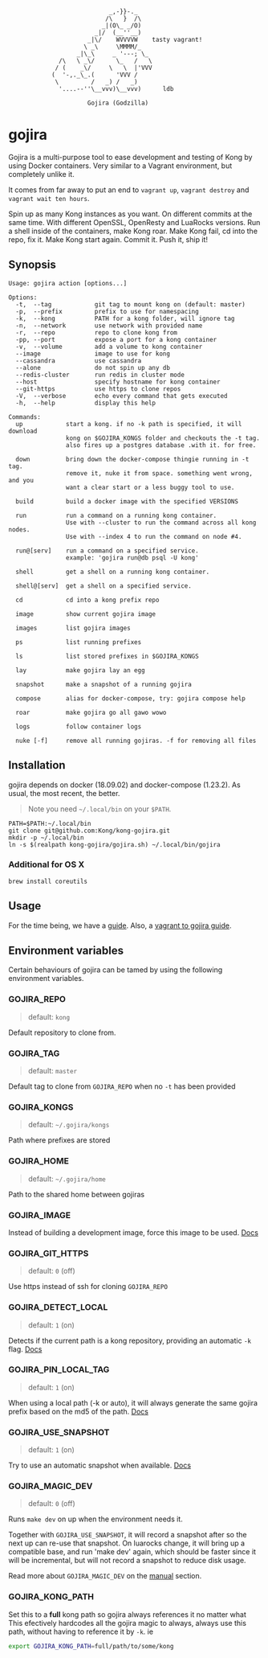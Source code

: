 ```
                            _,-}}-._
                           /\   }  /\
                          _|(O\_ _/O)
                        _|/  (__''__)
                      _|\/    WVVVVW    tasty vagrant!
                     \ _\     \MMMM/_
                   _|\_\     _ '---; \_
              /\   \ _\/      \_   /   \
             / (    _\/     \   \  |'VVV
            (  '-,._\_.(      'VVV /
             \         /   _) /   _)
              '....--''\__vvv)\__vvv)      ldb

                      Gojira (Godzilla)
```

# gojira

Gojira is a multi-purpose tool to ease development and testing of Kong by
using Docker containers. Very similar to a Vagrant environment, but completely
unlike it.

It comes from far away to put an end to `vagrant up`, `vagrant destroy` and
`vagrant wait ten hours`.

Spin up as many Kong instances as you want. On different commits at the same
time. With different OpenSSL, OpenResty and LuaRocks versions. Run a shell
inside of the containers, make Kong roar. Make Kong fail, cd into the repo, fix
it. Make Kong start again. Commit it. Push it, ship it!

## Synopsis

```
Usage: gojira action [options...]

Options:
  -t,  --tag            git tag to mount kong on (default: master)
  -p,  --prefix         prefix to use for namespacing
  -k,  --kong           PATH for a kong folder, will ignore tag
  -n,  --network        use network with provided name
  -r,  --repo           repo to clone kong from
  -pp, --port           expose a port for a kong container
  -v,  --volume         add a volume to kong container
  --image               image to use for kong
  --cassandra           use cassandra
  --alone               do not spin up any db
  --redis-cluster       run redis in cluster mode
  --host                specify hostname for kong container
  --git-https           use https to clone repos
  -V,  --verbose        echo every command that gets executed
  -h,  --help           display this help

Commands:
  up            start a kong. if no -k path is specified, it will download
                kong on $GOJIRA_KONGS folder and checkouts the -t tag.
                also fires up a postgres database .with it. for free.

  down          bring down the docker-compose thingie running in -t tag.
                remove it, nuke it from space. something went wrong, and you
                want a clear start or a less buggy tool to use.

  build         build a docker image with the specified VERSIONS

  run           run a command on a running kong container.
                Use with --cluster to run the command across all kong nodes.
                Use with --index 4 to run the command on node #4.

  run@[serv]    run a command on a specified service.
                example: 'gojira run@db psql -U kong'

  shell         get a shell on a running kong container.

  shell@[serv]  get a shell on a specified service.

  cd            cd into a kong prefix repo

  image         show current gojira image

  images        list gojira images

  ps            list running prefixes

  ls            list stored prefixes in $GOJIRA_KONGS

  lay           make gojira lay an egg

  snapshot      make a snapshot of a running gojira

  compose       alias for docker-compose, try: gojira compose help

  roar          make gojira go all gawo wowo

  logs          follow container logs

  nuke [-f]     remove all running gojiras. -f for removing all files

```


## Installation

gojira depends on docker (18.09.02) and docker-compose (1.23.2). As usual, the
most recent, the better.

> Note you need `~/.local/bin` on your `$PATH`.

```
PATH=$PATH:~/.local/bin
git clone git@github.com:Kong/kong-gojira.git
mkdir -p ~/.local/bin
ln -s $(realpath kong-gojira/gojira.sh) ~/.local/bin/gojira
```

### Additional for OS X

```
brew install coreutils
```


## Usage

For the time being, we have a [guide].
Also, a [vagrant to gojira guide].

[guide]: doc/manual.md
[vagrant to gojira guide]: doc/vagrant.md

## Environment variables

Certain behaviours of gojira can be tamed by using the following environment
variables.

### GOJIRA_REPO

> default: `kong`

Default repository to clone from.

### GOJIRA_TAG

> default: `master`

Default tag to clone from `GOJIRA_REPO` when no `-t` has been provided


### GOJIRA_KONGS

> default: `~/.gojira/kongs`

Path where prefixes are stored


### GOJIRA_HOME

> default: `~/.gojira/home`

Path to the shared home between gojiras


### GOJIRA_IMAGE

Instead of building a development image, force this image to be used. [Docs]

[Docs]: doc/manual.md#using-kong-release-images-with-gojira

### GOJIRA_GIT_HTTPS

> default: `0` (off)

Use https instead of ssh for cloning `GOJIRA_REPO`


### GOJIRA_DETECT_LOCAL

> default: `1` (on)

Detects if the current path is a kong repository, providing an automatic `-k`
flag. [Docs]

[Docs]: doc/manual.md#detect-kong-in-path

### GOJIRA_PIN_LOCAL_TAG

> default: `1` (on)

When using a local path (-k or auto), it will always generate the same gojira
prefix based on the md5 of the path. [Docs]

[Docs]: doc/manual.md#detect-kong-in-path

### GOJIRA_USE_SNAPSHOT

> default: `1` (on)

Try to use an automatic snapshot when available. [Docs]

[Docs]: doc/manual.md#using-snapshots-to-store-the-state-of-a-running-container

### GOJIRA_MAGIC_DEV

> default: `0` (off)

Runs `make dev` on up when the environment needs it.

Together with `GOJIRA_USE_SNAPSHOT`, it will record a snapshot after so the
next up can re-use that snapshot. On luarocks change, it will bring up a
compatible base, and run 'make dev' again, which should be faster since it
will be incremental, but will not record a snapshot to reduce disk usage.

Read more about `GOJIRA_MAGIC_DEV` on the [manual] section.

[manual]: doc/manual.md#gojira-magic-dev-mode

### GOJIRA_KONG_PATH

Set this to a **full** kong path so gojira always references it no matter what
This efectively hardcodes all the gojira magic to always, always use this path,
without having to reference it by `-k`. ie

```bash
export GOJIRA_KONG_PATH=full/path/to/some/kong
```

